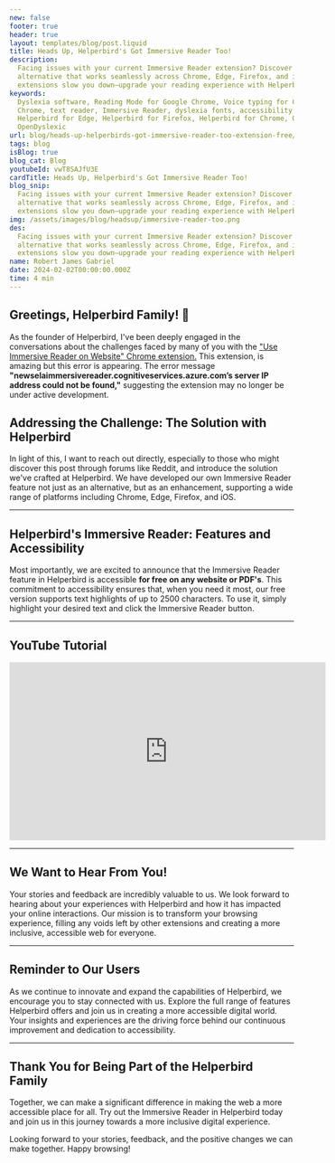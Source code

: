 ```yaml
---
new: false
footer: true
header: true
layout: templates/blog/post.liquid
title: Heads Up, Helperbird's Got Immersive Reader Too!
description:
  Facing issues with your current Immersive Reader extension? Discover Helperbird, a robust, free
  alternative that works seamlessly across Chrome, Edge, Firefox, and iOS. Don’t let broken
  extensions slow you down—upgrade your reading experience with Helperbird today.
keywords:
  Dyslexia software, Reading Mode for Google Chrome, Voice typing for Chrome, Text to speech for
  Chrome, text reader, Immersive Reader, dyslexia fonts, accessibility software, dyslexia software,
  Helperbird for Edge, Helperbird for Firefox, Helperbird for Chrome, Opendyslexic for Chrome,
  OpenDyslexic
url: blog/heads-up-helperbirds-got-immersive-reader-too-extension-free/
tags: blog
isBlog: true
blog_cat: Blog
youtubeId: vwT8SAJfU3E
cardTitle: Heads Up, Helperbird's Got Immersive Reader Too!
blog_snip:
  Facing issues with your current Immersive Reader extension? Discover Helperbird, a robust, free
  alternative that works seamlessly across Chrome, Edge, Firefox, and iOS. Don’t let broken
  extensions slow you down—upgrade your reading experience with Helperbird today.
img: /assets/images/blog/headsup/immersive-reader-too.png
des:
  Facing issues with your current Immersive Reader extension? Discover Helperbird, a robust, free
  alternative that works seamlessly across Chrome, Edge, Firefox, and iOS. Don’t let broken
  extensions slow you down—upgrade your reading experience with Helperbird today.
name: Robert James Gabriel
date: 2024-02-02T00:00:00.000Z
time: 4 min
---
```


## Greetings, Helperbird Family! 👋

As the founder of Helperbird, I've been deeply engaged in the conversations about the challenges
faced by many of you with the
["Use Immersive Reader on Website" Chrome extension.](https://chromewebstore.google.com/detail/use-immersive-reader-on-w/fmidkjgknpkbmninbmklhcgaalfalbdh)
This extension, is amazing but this error is appearing. The error message
**"newselaimmersivereader.cognitiveservices.azure.com’s server IP address could not be found,"**
suggesting the extension may no longer be under active development.

## Addressing the Challenge: The Solution with Helperbird

In light of this, I want to reach out directly, especially to those who might discover this post
through forums like Reddit, and introduce the solution we've crafted at Helperbird. We have
developed our own Immersive Reader feature not just as an alternative, but as an enhancement,
supporting a wide range of platforms including Chrome, Edge, Firefox, and iOS.

---

## Helperbird's Immersive Reader: Features and Accessibility

Most importantly, we are excited to announce that the Immersive Reader feature in Helperbird is
accessible **for free on any website or PDF's**. This commitment to accessibility ensures that, when
you need it most, our free version supports text highlights of up to 2500 characters. To use it,
simply highlight your desired text and click the Immersive Reader button.

---

## YouTube Tutorial

<iframe width="560" height="315" class="aspect-square rounded-2xl  mb-8 mt-8" src="https://www.youtube-nocookie.com/embed/pFF3t3i-7Ik?si=6BtkhydcpJ8UFQ_l" title="YouTube video player" frameborder="0" allow="accelerometer; autoplay; clipboard-write; encrypted-media; gyroscope; picture-in-picture; web-share" allowfullscreen></iframe>

---

## We Want to Hear From You!

Your stories and feedback are incredibly valuable to us. We look forward to hearing about your
experiences with Helperbird and how it has impacted your online interactions. Our mission is to
transform your browsing experience, filling any voids left by other extensions and creating a more
inclusive, accessible web for everyone.

---

## Reminder to Our Users

As we continue to innovate and expand the capabilities of Helperbird, we encourage you to stay
connected with us. Explore the full range of features Helperbird offers and join us in creating a
more accessible digital world. Your insights and experiences are the driving force behind our
continuous improvement and dedication to accessibility.

---

## Thank You for Being Part of the Helperbird Family

Together, we can make a significant difference in making the web a more accessible place for all.
Try out the Immersive Reader in Helperbird today and join us in this journey towards a more
inclusive digital experience.

Looking forward to your stories, feedback, and the positive changes we can make together. Happy
browsing!
